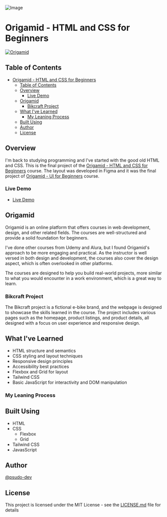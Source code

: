 ![Image](./design/desktop-preview.jpg)

# Origamid - HTML and CSS for Beginners

[![Origamid](https://img.shields.io/badge/Origamid-HTML%20and%20CSS%20for%20Beginners-2ec866?style=flat-square&logo=origamid)](https://www.origamid.com/)

## Table of Contents

- [Origamid - HTML and CSS for Beginners](#origamid---html-and-css-for-beginners)
	- [Table of Contents](#table-of-contents)
	- [Overview](#overview)
		- [Live Demo](#live-demo)
	- [Origamid](#origamid)
		- [Bikcraft Project](#bikcraft-project)
	- [What I've Learned](#what-ive-learned)
		- [My Leaning Process](#my-leaning-process)
	- [Built Using](#built-using)
	- [Author](#author)
	- [License](#license)

## Overview

I'm back to studying programming and I've started with the good old HTML and CSS. This is the final project of the [Origamid - HTML and CSS for Beginners](https://www.origamid.com/curso/html-e-css-para-iniciantes/) course. The layout was developed in Figma and it was the final project of [Origamid - UI for Beginners](https://www.origamid.com/curso/ui-para-iniciantes/) course.

### Live Demo

- [Live Demo](https://glitch-taco-bubble.netlify.app/)

## Origamid

Origamid is an online platform that offers courses in web development, design, and other related fields. The courses are well-structured and provide a solid foundation for beginners.

I've done other courses from Udemy and Alura, but I found Origamid's approach to be more engaging and practical. As the instructor is well versed in both design and development, the courses also cover the design aspect, which is often overlooked in other platforms.

 The courses are designed to help you build real-world projects, more similar to what you would encounter in a work environment, which is a great way to learn.

### Bikcraft Project

The Bikcraft project is a fictional e-bike brand, and the webpage is designed to showcase the skills learned in the course. The project includes various pages such as the homepage, product listings, and product details, all designed with a focus on user experience and responsive design.

## What I've Learned

- HTML structure and semantics
- CSS styling and layout techniques
- Responsive design principles
- Accessibility best practices
- Flexbox and Grid for layout
- Tailwind CSS
- Basic JavaScript for interactivity and DOM manipulation

### My Leaning Process



## Built Using

- HTML
- CSS
	- Flexbox
	- Grid
- Tailwind CSS
- JavasScript

## Author

[@psudo-dev](https://github.com/psudo-dev)

## License

This project is licensed under the MIT License - see the [LICENSE.md](./LICENSE.md) file for details
